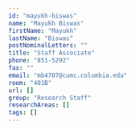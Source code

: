 ```yaml
---
id: "mayukh-biswas"
name: "Mayukh Biswas"
firstName: "Mayukh"
lastName: "Biswas"
postNominalLetters: ""
title: "Staff Associate"
phone: "851-5292"
fax: ""
email: "mb4707@cumc.columbia.edu"
room: "401B"
url: []
group: "Research Staff"
researchAreas: []
tags: []
---
```

